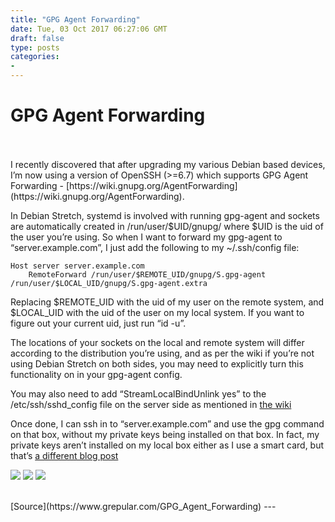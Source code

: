 ```yaml
---
title: "GPG Agent Forwarding"
date: Tue, 03 Oct 2017 06:27:06 GMT
draft: false
type: posts
categories: 
- 
---
```

# GPG Agent Forwarding

<br/>

<br/>
I recently discovered that after upgrading my various Debian based devices, I’m now using a version of OpenSSH (>=6.7) which supports GPG Agent Forwarding - [https://wiki.gnupg.org/AgentForwarding](https://wiki.gnupg.org/AgentForwarding).

In Debian Stretch, systemd is involved with running gpg-agent and sockets are automatically created in /run/user/$UID/gnupg/ where $UID is the uid of the user you’re using. So when I want to forward my gpg-agent to “server.example.com”, I just add the following to my ~/.ssh/config file:

```
Host server server.example.com
    RemoteForward /run/user/$REMOTE_UID/gnupg/S.gpg-agent /run/user/$LOCAL_UID/gnupg/S.gpg-agent.extra
```

Replacing $REMOTE\_UID with the uid of my user on the remote system, and $LOCAL\_UID with the uid of the user on my local system. If you want to figure out your current uid, just run “id -u”.

The locations of your sockets on the local and remote system will differ according to the distribution you’re using, and as per the wiki if you’re not using Debian Stretch on both sides, you may need to explicitly turn this functionality on in your gpg-agent config.

You may also need to add “StreamLocalBindUnlink yes” to the /etc/ssh/sshd\_config file on the server side as mentioned in [the wiki](https://wiki.gnupg.org/AgentForwarding)

Once done, I can ssh in to “server.example.com” and use the gpg command on that box, without my private keys being installed on that box. In fact, my private keys aren’t installed on my local box either as I use a smart card, but that’s [a different blog post](https://www.grepular.com/blog/)

[![](https://www.grepular.com/images/amazon/pgp_and_gpg.jpg)](https://www.grepular.com/redir?key=amazon_pgp_and_gpg "PGP & GPG: Email for the Practical Paranoid") [![](https://www.grepular.com/images/amazon/web_application_hackers_handbook.jpg)](https://www.grepular.com/redir?key=amazon_web_application_hackers_handbook "The Web Application Hackers Handbook") [![](https://www.grepular.com/images/amazon/schneier.jpg)](https://www.grepular.com/redir?key=amazon_schneier "Schneier on Security")

<br/>
[Source](https://www.grepular.com/GPG_Agent_Forwarding)
---
